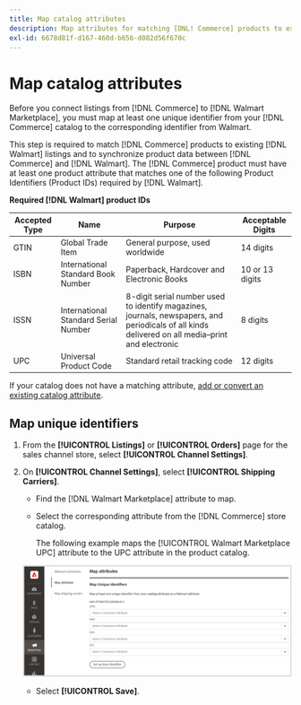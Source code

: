 ```yaml
---
title: Map catalog attributes
description: Map attributes for matching [DNL! Commerce] products to existing [!DNL Walmart Marketplace] listings and synchronizing data between [!DNL Channel Manager] and [!DNL Walmart].
exl-id: 6678d81f-d167-460d-b656-d082d56f670c
---
```

# Map catalog attributes

Before you connect listings from [!DNL Commerce] to [!DNL Walmart Marketplace], you must map at least one unique identifier from your [!DNL Commerce] catalog to the corresponding identifier from Walmart.

This step is required to match [!DNL Commerce] products to existing [!DNL Walmart] listings and to synchronize product data between [!DNL Commerce] and [!DNL Walmart]. The [!DNL Commerce] product must have at least one product attribute that matches one of the following Product Identifiers (Product IDs) required by [!DNL Walmart].

**Required [!DNL Walmart] product IDs**                                                                                              

| **Accepted Type** | **Name**                             | **Purpose**                                                                                                                                      | **Acceptable Digits** |
|-------------------|--------------------------------------|--------------------------------------------------------------------------------------------------------------------------------------------------|-----------------------|
| GTIN              | Global Trade Item                    | General purpose, used worldwide                                                                                                                  | 14 digits             |
| ISBN              | International Standard Book Number   | Paperback, Hardcover and Electronic Books                                                                                                        | 10 or 13 digits       |
| ISSN              | International Standard Serial Number | 8-digit serial number used to identify magazines, journals, newspapers, and periodicals of all kinds delivered on all media–print and electronic | 8 digits              |
| UPC               | Universal Product Code               | Standard retail tracking code                                                                                                                    | 12 digits             |

If your catalog does not have a matching attribute, [add or convert an existing catalog attribute](https://docs.magento.com/user-guide/catalog/product-attributes.html).

## Map unique identifiers

1. From the **[!UICONTROL Listings]** or **[!UICONTROL Orders]** page for the sales channel store, select **[!UICONTROL Channel Settings]**.

1. On **[!UICONTROL Channel Settings]**, select **[!UICONTROL Shipping Carriers]**.

   - Find the [!DNL Walmart Marketplace] attribute to map.

   - Select the corresponding attribute from the [!DNL Commerce] store catalog.

     The following example maps the [!UICONTROL Walmart Marketplace UPC] attribute to the UPC attribute in the product catalog.  

    ![Map attributes for product match criteria](assets/products-map-attributes-for-match.png)

   - Select **[!UICONTROL Save]**.

